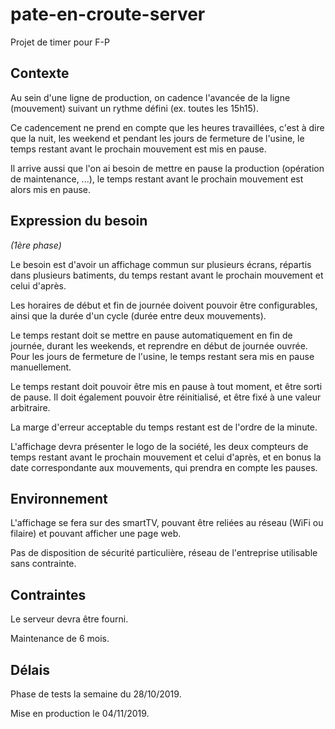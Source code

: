 # pate-en-croute-server
Projet de timer pour F-P

## Contexte

Au sein d'une ligne de production, on cadence l'avancée de la ligne (mouvement) suivant un rythme défini (ex. toutes les 15h15).

Ce cadencement ne prend en compte que les heures travaillées, c'est à dire que la nuit, les weekend et pendant les jours de fermeture de l'usine, le temps restant avant le prochain mouvement est mis en pause.

Il arrive aussi que l'on ai besoin de mettre en pause la production (opération de maintenance, ...), le temps restant avant le prochain mouvement est alors mis en pause.

## Expression du besoin

*(1ère phase)*

Le besoin est d'avoir un affichage commun sur plusieurs écrans, répartis dans plusieurs batiments, du temps restant avant le prochain mouvement et celui d'après.

Les horaires de début et fin de journée doivent pouvoir être configurables, ainsi que la durée d'un cycle (durée entre deux mouvements).

Le temps restant doit se mettre en pause automatiquement en fin de journée, durant les weekends, et reprendre en début de journée ouvrée. Pour les jours de fermeture de l'usine, le temps restant sera mis en pause manuellement.

Le temps restant doit pouvoir être mis en pause à tout moment, et être sorti de pause. Il doit également pouvoir être réinitialisé, et être fixé à une valeur arbitraire.

La marge d'erreur acceptable du temps restant est de l'ordre de la minute.

L'affichage devra présenter le logo de la société, les deux compteurs de temps restant avant le prochain mouvement et celui d'après, et en bonus la date correspondante aux mouvements, qui prendra en compte les pauses.

## Environnement

L'affichage se fera sur des smartTV, pouvant être reliées au réseau (WiFi ou filaire) et pouvant afficher une page web.

Pas de disposition de sécurité particulière, réseau de l'entreprise utilisable sans contrainte.

## Contraintes

Le serveur devra être fourni.

Maintenance de 6 mois.

## Délais

Phase de tests la semaine du 28/10/2019.

Mise en production le 04/11/2019.

